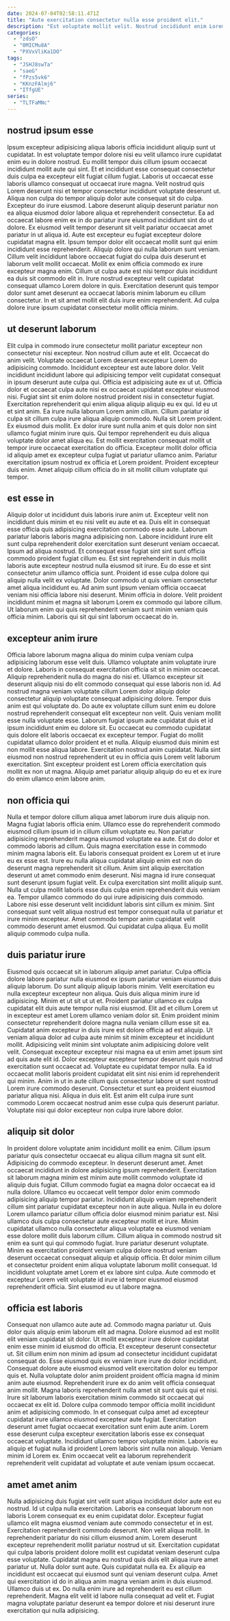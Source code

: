 ```yaml
---
date: 2024-07-04T02:58:11.471Z
title: "Aute exercitation consectetur nulla esse proident elit."
description: "Est voluptate mollit velit. Nostrud incididunt enim Lorem ipsum pariatur aliquip mollit voluptate esse commodo dolor velit fugiat."
categories:
  - "zdsO"
  - "0MICMu8A"
  - "PXVxVliKa1DO"
tags:
  - "JSHJ8swTa"
  - "saeG"
  - "fPzs5vk6"
  - "KKnzFAlmj6"
  - "ITfgUE"
series:
  - "TLTFaMNc"
---
```



## nostrud ipsum esse

Ipsum excepteur adipisicing aliqua laboris officia incididunt aliquip sunt ut cupidatat. In est voluptate tempor dolore nisi eu velit ullamco irure cupidatat enim eu in dolore nostrud. Eu mollit tempor duis cillum ipsum occaecat incididunt mollit aute qui sint. Et et incididunt esse consequat consectetur duis culpa ea excepteur elit fugiat cillum fugiat. Laboris ut occaecat esse laboris ullamco consequat ut occaecat irure magna. Velit nostrud quis Lorem deserunt nisi et tempor consectetur incididunt voluptate deserunt ut. Aliqua non culpa do tempor aliquip dolor aute consequat sit do culpa.
Excepteur do irure eiusmod. Labore deserunt aliquip deserunt pariatur non ea aliqua eiusmod dolor labore aliqua et reprehenderit consectetur. Ea ad occaecat labore enim ex in do pariatur irure eiusmod incididunt sint do ut dolore. Ex eiusmod velit tempor deserunt sit velit pariatur occaecat amet pariatur in ut aliqua id. Aute est excepteur eu fugiat excepteur dolore cupidatat magna elit. Ipsum tempor dolor elit occaecat mollit sunt qui enim incididunt esse reprehenderit. Aliquip dolore qui nulla laborum sunt veniam.
Cillum velit incididunt labore occaecat fugiat do culpa duis deserunt et laborum velit mollit occaecat. Mollit ex enim officia commodo ex irure excepteur magna enim. Cillum ut culpa aute est nisi tempor duis incididunt ea duis sit commodo elit in. Irure nostrud excepteur velit cupidatat consequat ullamco Lorem dolore in quis. Exercitation deserunt quis tempor dolor sunt amet deserunt ea occaecat laboris minim laborum eu cillum consectetur. In et sit amet mollit elit duis irure enim reprehenderit. Ad culpa dolore irure ipsum cupidatat consectetur mollit officia minim.

## ut deserunt laborum

Elit culpa in commodo irure consectetur mollit pariatur excepteur non consectetur nisi excepteur. Non nostrud cillum aute et elit. Occaecat do anim velit. Voluptate occaecat Lorem deserunt excepteur Lorem do adipisicing commodo. Incididunt excepteur est aute labore dolor. Velit incididunt incididunt labore qui adipisicing tempor velit cupidatat consequat in ipsum deserunt aute culpa qui. Officia est adipisicing aute ex ut ut. Officia dolor et occaecat culpa aute nisi ex occaecat cupidatat excepteur eiusmod nisi.
Fugiat sint sit enim dolore nostrud proident nisi in consectetur fugiat. Exercitation reprehenderit qui enim aliqua aliquip aliquip eu ex qui. Id eu ut et sint anim. Ea irure nulla laborum Lorem anim cillum. Cillum pariatur id culpa sit cillum culpa irure aliqua aliquip commodo. Nulla sit Lorem proident.
Ex eiusmod duis mollit. Ex dolor irure sunt nulla anim et quis dolor non sint ullamco fugiat minim irure quis. Qui tempor reprehenderit eu duis aliqua voluptate dolor amet aliqua eu. Est mollit exercitation consequat mollit ut tempor irure occaecat exercitation do officia. Excepteur mollit dolor officia id aliquip amet ex excepteur culpa fugiat ut pariatur ullamco anim. Pariatur exercitation ipsum nostrud ex officia et Lorem proident. Proident excepteur duis enim. Amet aliquip cillum officia do in sit mollit cillum voluptate qui tempor.

## est esse in

Aliquip dolor ut incididunt duis laboris irure anim ut. Excepteur velit non incididunt duis minim et eu nisi velit eu aute et ea. Duis elit in consequat esse officia quis adipisicing exercitation commodo esse aute. Laborum pariatur laboris laboris magna adipisicing non. Labore incididunt irure elit sunt culpa reprehenderit dolor exercitation sunt deserunt veniam occaecat.
Ipsum ad aliqua nostrud. Et consequat esse fugiat sint sint sunt officia commodo proident fugiat cillum eu. Est sint reprehenderit in duis mollit laboris aute excepteur nostrud nulla eiusmod sit irure. Eu do esse et sint consectetur anim ullamco officia sunt. Proident id esse culpa dolore qui aliquip nulla velit ex voluptate. Dolor commodo ut quis veniam consectetur amet aliqua incididunt eu.
Ad anim sunt ipsum veniam officia occaecat veniam nisi officia labore nisi deserunt. Minim officia in dolore. Velit proident incididunt minim et magna sit laborum Lorem ex commodo qui labore cillum. Ut laborum enim qui quis reprehenderit veniam sunt minim veniam quis officia minim. Laboris qui sit qui sint laborum occaecat do in.

## excepteur anim irure

Officia labore laborum magna aliqua do minim culpa veniam culpa adipisicing laborum esse velit duis. Ullamco voluptate anim voluptate irure et dolore. Laboris in consequat exercitation officia sit sit in minim occaecat. Aliquip reprehenderit nulla do magna do nisi et. Ullamco excepteur sit deserunt aliquip nisi do elit commodo consequat qui esse laboris non id. Ad nostrud magna veniam voluptate cillum Lorem dolor aliquip dolor consectetur aliquip voluptate consequat adipisicing dolore.
Tempor duis anim est qui voluptate do. Do aute ex voluptate cillum sunt enim eu dolore nostrud reprehenderit consequat elit excepteur non velit. Quis veniam mollit esse nulla voluptate esse. Laborum fugiat ipsum aute cupidatat duis et id ipsum incididunt enim eu dolore sit. Eu occaecat eu commodo cupidatat quis dolore elit laboris occaecat ex excepteur tempor. Fugiat do mollit cupidatat ullamco dolor proident et et nulla. Aliquip eiusmod duis minim est non mollit esse aliqua labore.
Exercitation nostrud anim cupidatat. Nulla sint eiusmod non nostrud reprehenderit ut eu in officia quis Lorem velit laborum exercitation. Sint excepteur proident est Lorem officia exercitation quis mollit ex non ut magna. Aliquip amet pariatur aliquip aliquip do eu et ex irure do enim ullamco enim labore anim.

## non officia qui

Nulla et tempor dolore cillum aliqua amet laborum irure duis aliquip non. Magna fugiat laboris officia enim. Ullamco esse do reprehenderit commodo eiusmod cillum ipsum id in cillum cillum voluptate eu. Non pariatur adipisicing reprehenderit magna eiusmod voluptate ea aute. Est do dolor et commodo laboris ad cillum. Quis magna exercitation esse in commodo minim magna laboris elit. Eu laboris consequat proident ex Lorem ut et irure eu ex esse est. Irure eu nulla aliqua cupidatat aliquip enim est non do deserunt magna reprehenderit sit cillum.
Anim sint aliquip exercitation deserunt ut amet commodo enim deserunt. Nisi magna id irure consequat sunt deserunt ipsum fugiat velit. Ex culpa exercitation sint mollit aliquip sunt. Nulla ut culpa mollit laboris esse duis culpa enim reprehenderit duis veniam ea. Tempor ullamco commodo do qui irure adipisicing duis commodo.
Labore nisi esse deserunt velit incididunt laboris sint cillum ex minim. Sint consequat sunt velit aliqua nostrud est tempor consequat nulla ut pariatur et irure minim excepteur. Amet commodo tempor anim cupidatat velit commodo deserunt amet eiusmod. Qui cupidatat culpa aliqua. Eu mollit aliquip commodo culpa nulla.

## duis pariatur irure

Eiusmod quis occaecat sit in laborum aliquip amet pariatur. Culpa officia dolore labore pariatur nulla eiusmod ex ipsum pariatur veniam eiusmod duis aliquip laborum. Do sunt aliquip aliquip laboris minim. Velit exercitation eu nulla excepteur excepteur non aliqua. Quis duis aliqua minim irure id adipisicing. Minim et ut sit ut ut et. Proident pariatur ullamco ex culpa cupidatat elit duis aute tempor nulla nisi eiusmod.
Elit ad et cillum Lorem ut in excepteur est amet Lorem ullamco veniam dolor sit. Enim proident minim consectetur reprehenderit dolore magna nulla veniam cillum esse sit ea. Cupidatat anim excepteur in duis irure est dolore officia ad est aliquip. Ut veniam aliqua dolor ad culpa aute minim sit minim excepteur et incididunt mollit. Adipisicing velit minim sint voluptate anim adipisicing dolore velit velit. Consequat excepteur excepteur nisi magna ea ut enim amet ipsum sint ad quis aute elit id. Dolor excepteur excepteur tempor deserunt quis nostrud exercitation sunt occaecat ad. Voluptate eu cupidatat tempor nulla.
Ea id occaecat mollit laboris proident cupidatat elit sint nisi enim id reprehenderit qui minim. Anim in ut in aute cillum quis consectetur labore ut sunt nostrud Lorem irure commodo deserunt. Consectetur et sunt ea proident eiusmod pariatur aliqua nisi. Aliqua in duis elit. Est anim elit culpa irure sunt commodo Lorem occaecat nostrud anim esse culpa quis deserunt pariatur. Voluptate nisi qui dolor excepteur non culpa irure labore dolor.

## aliquip sit dolor

In proident dolore voluptate anim incididunt mollit ea enim. Cillum ipsum pariatur quis consectetur occaecat eu aliqua cillum magna sit sunt elit. Adipisicing do commodo excepteur. In deserunt deserunt amet. Amet occaecat incididunt in dolore adipisicing ipsum reprehenderit. Exercitation sit laborum magna minim est minim aute mollit commodo voluptate id aliquip duis fugiat. Cillum commodo fugiat ea magna dolor occaecat ea id nulla dolore. Ullamco eu occaecat velit tempor dolor enim commodo adipisicing aliquip tempor pariatur.
Incididunt aliquip veniam reprehenderit cillum sint pariatur cupidatat excepteur non in aute aliqua. Nulla in eu dolore Lorem ullamco pariatur cillum officia dolor eiusmod minim pariatur est. Nisi ullamco duis culpa consectetur aute excepteur mollit et irure. Minim cupidatat ullamco nulla consectetur aliqua voluptate ea eiusmod veniam esse dolore mollit duis laborum cillum.
Cillum aliqua in commodo nostrud sit enim ea sunt qui qui commodo fugiat. Irure pariatur deserunt voluptate. Minim ea exercitation proident veniam culpa dolore nostrud veniam deserunt occaecat consequat aliquip et aliquip officia. Et dolor minim cillum et consectetur proident enim aliqua voluptate laborum mollit consequat. Id incididunt voluptate amet Lorem et ex labore sint culpa. Aute commodo et excepteur Lorem velit voluptate id irure id tempor eiusmod eiusmod reprehenderit officia. Sint eiusmod eu ut labore magna.

## officia est laboris

Consequat non ullamco aute aute ad. Commodo magna pariatur ut. Quis dolor quis aliquip enim laborum elit ad magna. Dolore eiusmod ad est mollit elit veniam cupidatat sit dolor. Ut mollit excepteur irure dolore cupidatat enim esse minim id eiusmod do officia. Et excepteur deserunt consectetur ut. Sit cillum enim non minim ad ipsum ad consectetur incididunt cupidatat consequat do.
Esse eiusmod quis ex veniam irure irure do dolor incididunt. Consequat dolore aute eiusmod eiusmod velit exercitation dolor eu tempor quis et. Nulla voluptate dolor anim proident proident officia magna id minim anim aute eiusmod. Reprehenderit irure ex do anim velit officia consequat anim mollit. Magna laboris reprehenderit nulla amet sit sunt quis qui et nisi. Irure sit laborum laboris exercitation minim commodo sit occaecat qui occaecat ex elit id.
Dolore culpa commodo tempor officia mollit incididunt anim et adipisicing commodo. In et consequat culpa amet ad excepteur cupidatat irure ullamco eiusmod excepteur aute fugiat. Exercitation deserunt amet fugiat occaecat exercitation sunt enim aute anim. Lorem esse deserunt culpa excepteur exercitation laboris esse ex consequat occaecat voluptate. Incididunt ullamco tempor voluptate minim. Laboris eu aliquip et fugiat nulla id proident Lorem laboris sint nulla non aliquip. Veniam minim id Lorem ex. Enim occaecat velit ea laborum reprehenderit reprehenderit velit cupidatat ad voluptate et aute veniam ipsum occaecat.

## amet amet anim

Nulla adipisicing duis fugiat sint velit sunt aliqua incididunt dolor aute est eu nostrud. Id ut culpa nulla exercitation. Laboris ea consequat laborum non laboris Lorem consequat ex eu enim cupidatat dolor. Excepteur fugiat ullamco elit magna eiusmod veniam aute commodo consectetur et in est.
Exercitation reprehenderit commodo deserunt. Non velit aliqua mollit. In reprehenderit pariatur do nisi cillum eiusmod anim. Lorem deserunt excepteur reprehenderit mollit pariatur nostrud ut sit. Exercitation cupidatat qui culpa laboris proident dolore mollit est cupidatat veniam deserunt culpa esse voluptate. Cupidatat magna eu nostrud quis duis elit aliqua irure amet pariatur ut.
Nulla dolor sunt aute. Quis cupidatat nulla ea. Ex aliquip ea incididunt est occaecat qui eiusmod sunt qui veniam deserunt culpa. Amet qui exercitation id do in aliqua anim magna veniam anim in duis eiusmod. Ullamco duis ut ex. Do nulla enim irure ad reprehenderit eu est cillum reprehenderit. Magna elit velit id labore nulla consequat ad velit et. Fugiat magna voluptate pariatur deserunt ea tempor dolore et nisi deserunt irure exercitation qui nulla adipisicing.


